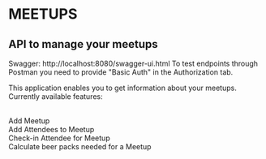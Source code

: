 <h1>MEETUPS</h1>

<h2>API to manage your meetups</h2>

<p>Swagger: http://localhost:8080/swagger-ui.html
To test endpoints through Postman you need to provide "Basic Auth" in the Authorization tab.
</p>

<p>This application enables you to get information about your meetups.
Currently available features:
</p>

<p>
  <br>Add Meetup
  <br>Add Attendees to Meetup
  <br>Check-in Attendee for Meetup
  <br>Calculate beer packs needed for a Meetup
</p>

